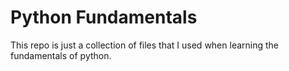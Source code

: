 # Python Fundamentals

This repo is just a collection of files that I used when learning the fundamentals of python.